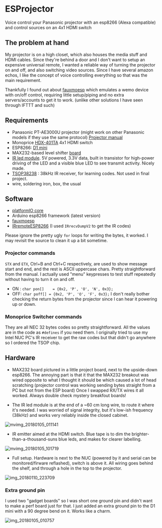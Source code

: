 # ESProjector
Voice control your Panasonic projector with an esp8266 (Alexa compatible) and control sources on an 4x1 HDMI switch

## The problem at hand
My projector is on a high closet, which also houses the media stuff and HDMI cables. Since they're behind a door and I don't want to setup an expensive universal remote, I wanted a reliable way of turning the projector on and off, and also switching video sources.
Since I have several amazon echos, I like the concept of voice controlling everything so that was the main requirement. 

Thankfully I found out about [fauxmoesp] which emulates a wemo device with on/off control, requiring little setup/piping and no extra servers/accounts to get it to work. (unlike other solutions I have seen through IFTTT and such)

## Requirements
* Panasonic PT-AE3000U projector (might work on other Panasonic models if they use the same protocol) [Projector manual][controlspec]
* Monoprice [HDX-401TA][hdmiswitch] 4x1 HDMI switch
* ESP8266: [D1 mini][d1mini]
* MAX232-based level shifter [board][rs232]
* [IR led module][irmodule]. 5V powered, 3.3V data, built in transistor for high-power driving of the LED and a visible blue LED to see transmit activity. Nicely made.
* [TSOP38238][tsop] : 38kHz IR receiver, for learning codes. Not used in final project.
* wire, soldering iron, box, the usual

## Software
* [platformIO core][piocore]
* Arduino esp8266 framework (latest version)
* [fauxmoesp]
* [IRremoteESP8266][irremote] (I used `IRrecvDumpV2` to get the IR codes)

Please ignore the pretty ugly `for` loops for writing the bytes, it worked. I may revisit the source to clean it up a bit sometime.

### Projector commands
`STX` and `ETX`, Ctrl+B and Ctrl+C respectively, are used to show message start and end, and the rest is ASCII uppercase chars. Pretty straightforward from the manual. I actually used "menu" keypresses to test stuff repeatedly without having to turn it on and off.
* ON : `char pon[]    = {0x2, 'P', 'O', 'N', 0x3};`
* OFF: `char poff[] = {0x2, 'P', 'O', 'F', 0x3};`
I don't really bother checking the return bytes from the projector since I can hear it powering up or down.

### Monoprice Switcher commands
They are all NEC 32 bytes codes so pretty straightforward. All the values are in the code as `#defines` if you need them. I originally tried to use my Intel NUC PC's IR receiver to get the raw codes but that didn't go anywhere so I ordered the TSOP chip.

## Hardware
- MAX232 board pictured in a little project board, next to the upside-down esp8266. The annoying part is that it that the MAX232 breakout was wired opposite to what I thought it should be which caused a lot of head scratching (projector control was working sending bytes straight from a PC but not from the ESP board) Once I swapped RX/TX wires it all worked. Always double check mystery breakfout boards!

- The IR led module is at the end of a ~60 cm long wire, to route it where it's needed. I was worried of signal integrity, but it's low-ish frequency (38kHz) and works very reliably inside the closed cabinet.

![mvimg_20180105_011141](https://user-images.githubusercontent.com/11471500/34757449-188e5d96-f586-11e7-9d6b-f21c1c85773b.jpg)

- IR emitter aimed at the HDMI switch. Blue tape is to dim the brighter-than-a-thousand-suns blue leds, and makes for clearer labelling. 

![mvimg_20180105_101719](https://user-images.githubusercontent.com/11471500/34757745-2ae277c8-f588-11e7-8af2-44cf7f94f5cf.jpg)

- Full setup. Hardware is next to the NUC (powered by it and serial can be monitored/firware reflashed), switch is above it. All wiring goes behind the shelf, and through a hole in the top to the projector.

![img_20180110_223709](https://user-images.githubusercontent.com/11471500/34811732-288416a6-f657-11e7-8e77-c1b21e1a309d.jpg)

### Extra ground pin
I used two "gadget boards" so I was short one ground pin and didn't want to make a perf board just for that. I just added an extra ground pin to the D1 mini with a 90 degree bend on it. Works like a charm.

![img_20180105_010757](https://user-images.githubusercontent.com/11471500/34757563-ed5fc636-f586-11e7-976f-eda03e1e835f.jpg)

[piocore]: http://platformio.org/get-started/cli
[controlspec]: http://pdfstream.manualsonline.com/9/9176fcb0-11f1-412d-8ffe-7b7810664a2b.pdf
[irremote]: https://github.com/markszabo/IRremoteESP8266
[fauxmoesp]: https://bitbucket.org/xoseperez/fauxmoesp
[hdmiswitch]: https://www.monoprice.com/product?p_id=5557
[rs232]: https://www.ebay.com/itm/253052504776
[d1mini]: https://www.ebay.com/itm/172646774462
[irmodule]: https://www.ebay.com/itm/Infrared-Transmitter-Module-IR-Infrared-Sensor-LED-Indicate-For-Arduino-SLM/132243573356
[tsop]: https://www.ebay.com/itm/2x-TSOP38238-Remote-control-receiver-infrared-receiver-head-Photoelectric-switch/292101297804
